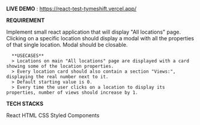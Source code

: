 **LIVE DEMO** : https://react-test-tymeshift.vercel.app/

**REQUIREMENT**

Implement small react application that will display "All locations" page. Clicking on a specific location should display a modal with all the properties of that single location. Modal should be closable.

      **USECASES**
      > Locations on main "All locations" page are displayed with a card showing some of the location properties. 
      > Every location card should also contain a section "Views:", displaying the real number next to it. 
      > Default starting value is 0. 
      > Every time the user clicks on a location to display its properties, number of views should increase by 1.

**TECH STACKS**

React
HTML
CSS
Styled Components 
